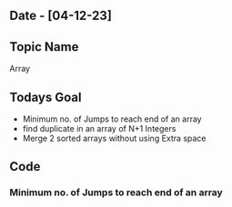 ## Date - [04-12-23]

## Topic Name

Array

## Todays Goal

* Minimum no. of Jumps to reach end of an array
* find duplicate in an array of N+1 Integers
* Merge 2 sorted arrays without using Extra space

## Code

### Minimum no. of Jumps to reach end of an array
